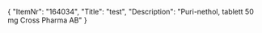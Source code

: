 {
  "ItemNr": "164034",
  "Title": "test",
  "Description": "Puri-nethol, tablett 50 mg Cross Pharma AB"
}